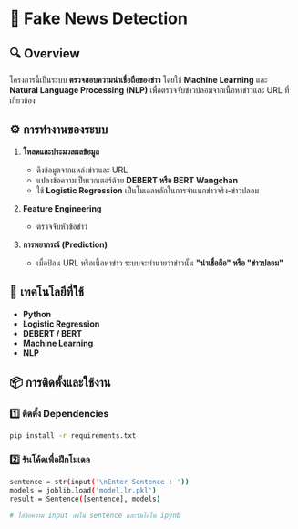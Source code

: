 # 📌 Fake News Detection

## 🔍 Overview
โครงการนี้เป็นระบบ **ตรวจสอบความน่าเชื่อถือของข่าว** โดยใช้ **Machine Learning** และ **Natural Language Processing (NLP)** เพื่อตรวจจับข่าวปลอมจากเนื้อหาข่าวและ URL ที่เกี่ยวข้อง

## ⚙️ การทำงานของระบบ
1. **โหลดและประมวลผลข้อมูล**
   - ดึงข้อมูลจากแหล่งข่าวและ URL
   - แปลงข้อความเป็นเวกเตอร์ด้วย **DEBERT หรือ BERT Wangchan**
   - ใช้ **Logistic Regression** เป็นโมเดลหลักในการจำแนกข่าวจริง-ข่าวปลอม

2. **Feature Engineering**
   - ตรวจจับหัวข้อข่าว
     
3. **การพยากรณ์ (Prediction)**
   - เมื่อป้อน URL หรือเนื้อหาข่าว ระบบจะทำนายว่าข่าวนั้น **"น่าเชื่อถือ" หรือ "ข่าวปลอม"**

## 🚀 เทคโนโลยีที่ใช้
- **Python**
- **Logistic Regression**
- **DEBERT / BERT**
- **Machine Learning**
- **NLP**

## 📦 การติดตั้งและใช้งาน
### 1️⃣ ติดตั้ง Dependencies
```bash
pip install -r requirements.txt
```

### 2️⃣ รันโค้ดเพื่อฝึกโมเดล
```bash
sentence = str(input('\nEnter Sentence : '))
models = joblib.load('model.lr.pkl')
result = Sentence([sentence], models)

# ใส่ข้อความ input ลงใน sentence และรันได้ใน ipynb
```
